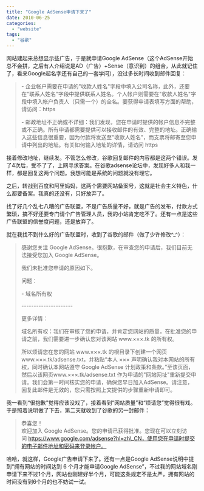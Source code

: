 ```yaml
---
title: "Google AdSense申请下来了"
date: 2010-06-25
categories: 
  - "website"
tags: 
  - "谷歌"
---
```


网站建起来总想显示些广告，于是就申请Google AdSense（这个AdSense开始总不会拼，之后有人介绍说是AD（广告）+Sense（意识到）的组合，从此就记住了，看来Google起名字还有自己的一套学问），没过多长时间收到邮件回复：

> \- 企业帐户需要在申请的"收款人姓名"字段中填入公司名称，此外，还要在"联系人姓名"字段中提供联系人姓名。个人帐户则需要在"收款人姓名"字段中填入帐户负责人（只需一个）的全名。要获得申请表填写方面的帮助，请访问：https
> 
> \- 邮政地址不正确或不详细：我们发现，您在申请时提供的帐户信息不完整或不正确。所有申请都需要提供可以接收邮件的有效、完整的地址。正确输入这些信息很重要，因为付款将发送至"收款人姓名"，而支票将邮寄至您申请中列出的地址。有关如何输入地址的详情，请访问 https

接着修改地址，继续发。不管怎么修改，谷歌回复邮件的内容都是这两个错误。发了4次后，受不了了，上网寻求答案。在谷歌adsense论坛中，发现好多人和我一样，都是回复这两个问题。我想可能是系统的问题就没有理它。

之后，转战到百度和阿里妈妈，这两个需要网站备案号，这就是社会主义特色，什么都要备案。我真的还没有，只好放弃了。

找了好几个乱七八糟的广告联盟，不是广告质量不好，就是广告的发布，付款方式繁琐，搞不好还要专门请个广告管理人员，我的小站肯定吃不了。还有一点是这些广告联盟的信誉度问题，还是放弃了。

就在我找不到什么好的广告联盟时，收到了谷歌的邮件（做了少许修改^\_^）：

> 感谢您关注 Google AdSense。很抱歉，在审查您的申请后，我们目前无法接受您加入 Google AdSense。
> 
> 我们未批准您申请的原因如下。
> 
> 问题：
> 
> \- 域名所有权
> 
> \---------------------
> 
> 更多详情：
> 
> 域名所有权：我们在审核了您的申请，并肯定您网站的质量，在批准您的申请之前，我们需要进一步确认您对该网站 www.×××.tk 的所有权。
> 
> 所以烦请您在您的网站 www.×××.tk 的根目录下创建一个网页www.×××.tk/adsense.txt，并粘贴“本人 ××× 声明确认我对本网站的所有权，同时确认本网站遵守 Google AdSense 计划政策和条款。”至该页面，然后以该网页www.×××.tk/adsense.txt 作为申请的"网站网址"重新提交申请。我们会第一时间核实您的申请，确保您早日加入AdSense。请注意，回复此邮件是无效的，您只需按照上文提供的步骤重新申请即可。

我一看到“很抱歉”觉得应该没戏了，接着看到“网站质量”和“烦请您”觉得很有戏。于是照着说明做了下去，第二天就收到了谷歌的另一封邮件：

> 恭喜您！  
> 欢迎加入 Google AdSense。您的申请已获得批准。您现在可以立刻访问 https://www.google.com/adsense?hl=zh\_CN，使用您在申请时提交的电子邮件地址和密码来登录帐户。

哈哈，就这样，Google广告申请下来了。还有一点是Google AdSense说明中提到“拥有网站的时间达到 6 个月才能申请Google AdSense”，不过我的网站域名刚申请下来不过1个月，网站也刚建好半个月，可能这条规定不是太严，拥有网站的时间没有到6个月的也不妨试一试。
